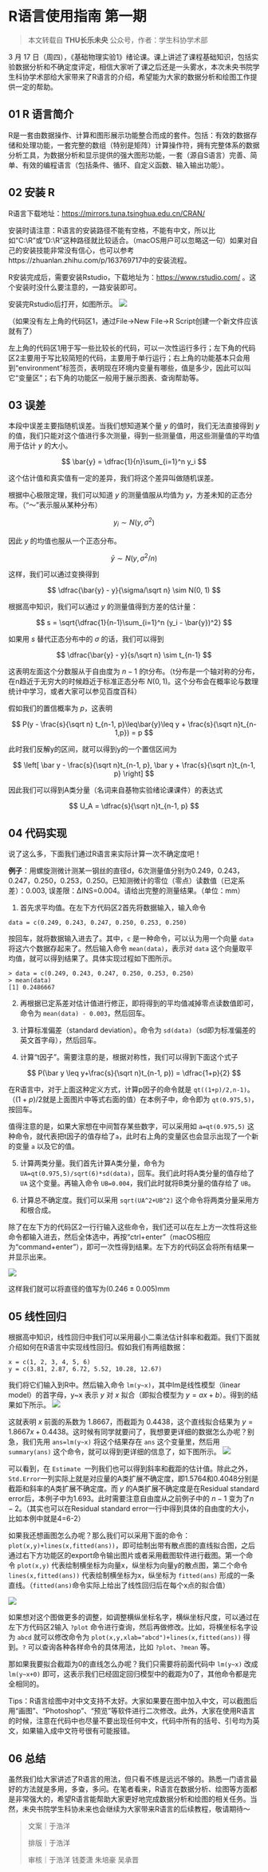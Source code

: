 # R语言使用指南 第一期

> 本文转载自 **THU长乐未央** 公众号，作者：学生科协学术部

3 月 17 日（周四），《基础物理实验1》绪论课。课上讲述了课程基础知识，包括实验数据分析和不确定度评定，相信大家听了课之后还是一头雾水，本次未央书院学生科协学术部给大家带来了R语言的介绍，希望能为大家的数据分析和绘图工作提供一定的帮助。

## 01 R 语言简介

R是一套由数据操作、计算和图形展示功能整合而成的套件。包括：有效的数据存储和处理功能，一套完整的数组（特别是矩阵）计算操作符，拥有完整体系的数据分析工具，为数据分析和显示提供的强大图形功能，一套（源自S语言）完善、简单、有效的编程语言（包括条件、循环、自定义函数、输入输出功能）。

## 02 安装 R

R语言下载地址：https://mirrors.tuna.tsinghua.edu.cn/CRAN/

安装时请注意：R语言的安装路径不能有空格，不能有中文，所以比如“C:\R”或“D:\R”这种路径就比较适合。（macOS用户可以忽略这一句）如果对自己的安装技能非常没有信心，也可以参考https://zhuanlan.zhihu.com/p/163769717中的安装流程。

R安装完成后，需要安装Rstudio，下载地址为：https://www.rstudio.com/ 。这个安装时没什么要注意的，一路安装即可。

安装完Rstudio后打开，如图所示。
![](../img/skills/R/1.png)

（如果没有左上角的代码区1，通过File->New File->R Script创建一个新文件应该就有了）

左上角的代码区1用于写一些比较长的代码，可以一次性运行多行；左下角的代码区2主要用于写比较简短的代码，主要用于单行运行；右上角的功能基本只会用到“environment”标签页，表明现在环境内变量有哪些，值是多少，因此可以叫它“变量区”；右下角的功能区一般用于展示图表、查询帮助等。

## 03 误差

本段中误差主要指随机误差。当我们想知道某个量 $y$ 的值时，我们无法直接得到 $y$ 的值，我们只能对这个值进行多次测量，得到一些测量值，用这些测量值的平均值用于估计 $y$ 的大小。

$$
\bar{y} = \dfrac{1}{n}\sum_{i=1}^n y_i
$$

这个估计值和真实值有一定的差异，我们将这个差异叫做随机误差。

根据中心极限定理，我们可以知道 $y$ 的测量值服从均值为 $y$，方差未知的正态分布。（“～”表示服从某种分布）

$$
y_i \sim N(y, \sigma^2)
$$

因此 $y$ 的均值也服从一个正态分布。

$$
\bar{y} \sim N(y, \sigma^2 / n)
$$

这样，我们可以通过变换得到

$$
\dfrac{\bar{y} - y}{\sigma/\sqrt n} \sim N(0, 1)
$$

根据高中知识，我们可以通过 $y$ 的测量值得到方差的估计量：

$$
s = \sqrt{\dfrac{1}{n-1}\sum_{i=1}^n (y_i - \bar{y})^2}
$$

如果用 $s$ 替代正态分布中的 $\sigma$ 的话，我们可以得到

$$
\dfrac{\bar{y} - y}{s/\sqrt n} \sim t_{n-1}
$$

这表明左面这个分数服从于自由度为 $n-1$ 的t分布。（t分布是一个轴对称的分布，在n趋近于无穷大的时候趋近于标准正态分布 $N(0,1)$。这个分布会在概率论与数理统计中学习，或者大家可以参见百度百科）

假如我们的置信概率为 $p$，这表明

$$
P(y - \frac{s}{\sqrt n} t_{n-1, p}\leq\bar{y}\leq y + \frac{s}{\sqrt n}t_{n-1,p}) = p
$$

此时我们反解y的区间，就可以得到y的一个置信区间为

$$
\left[
    \bar y - \frac{s}{\sqrt n}t_{n-1, p}, \bar y + \frac{s}{\sqrt n}t_{n-1, p}
\right]
$$

因此我们可以得到A类分量（名词来自基物实验绪论课课件）的表达式

$$
U_A = \dfrac{s}{\sqrt n}t_{n-1, p}
$$

## 04 代码实现

说了这么多，下面我们通过R语言来实际计算一次不确定度吧！

**例子**：用螺旋测微计测某一钢丝的直径d，6次测量值分别为0.249，0.243，0.247，0.250，0.253，0.250。已知测微计的零位（零点）读数值（已定系差）：0.003, 误差限：ΔINS=0.004。请给出完整的测量结果。（单位：mm）

1. 首先求平均值。在左下方代码区2首先将数据输入，输入命令

```
data = c(0.249, 0.243, 0.247, 0.250, 0.253, 0.250)
```

按回车，就将数据输入进去了。其中，`c` 是一种命令，可以认为用一个向量 `data` 将这六个数据存起来了。然后输入命令 `mean(data)`，表示对 `data` 这个向量取平均值，就可以得到结果了。具体实现过程如下图所示。

```
> data = c(0.249, 0.243, 0.247, 0.250, 0.253, 0.250)
> mean(data)
[1] 0.2486667
```

2. 再根据已定系差对估计值进行修正，即将得到的平均值减掉零点读数值即可，命令为 `mean(data) - 0.003`，然后回车。

3. 计算标准偏差（standard deviation）。命令为 `sd(data)`（sd即为标准偏差的英文首字母），然后回车。

4. 计算“t因子”。需要注意的是，根据对称性，我们可以得到下面这个式子

$$
P(\bar y \leq y+\frac{s}{\sqrt n}t_{n-1, p}) = \dfrac{1+p}{2}
$$

在R语言中，对于上面这种定义方式，计算p因子的命令就是 `qt((1+p)/2,n-1)`。（$(1+p)/2$就是上面图片中等式右面的值）在本例子中，命令即为 `qt(0.975,5)`，按回车。

值得注意的是，如果大家想在中间暂存某些数字，可以采用如 `a=qt(0.975,5)` 这种命令，就代表把t因子的值存给了`a`，此时右上角的变量区也会显示出现了一个新的变量 `a` 以及它的值。

5. 计算两类分量。我们首先计算A类分量，命令为 `UA=qt(0.975,5)/sqrt(6)*sd(data)`，回车。我们此时将A类分量的值存给了 `UA` 这个变量。再输入命令 `UB=0.004`，我们此时就将B类分量的值存给了 `UB`。

6. 计算总不确定度。我们可以采用 `sqrt(UA^2+UB^2)` 这个命令将两类分量采用方和根合成。

除了在左下方的代码区2一行行输入这些命令，我们还可以在左上方一次性将这些命令都输入进去，然后全体选中，再按“ctrl+enter”（macOS相应为“command+enter”），即可一次性得到结果。左下方的代码区会将所有结果一并显示出来。

![](../img/skills/R/2.png)

这样我们就可以将直径的值写为$(0.246\pm 0.005)\text{mm}$

## 05 线性回归

根据高中知识，线性回归中我们可以采用最小二乘法估计斜率和截距。我们下面就介绍如何在R语言中实现线性回归。假如我们有两组数据：

```
x = c(1, 2, 3, 4, 5, 6)
y = c(3.81, 2.87, 6.72, 5.52, 10.28, 12.67)
```

我们将它们输入到R中。然后输入命令 `lm(y~x)`，其中lm是线性模型（linear model）的首字母，y~x 表示 $y$ 对 $x$ 拟合（即拟合模型为 $y=ax+b$）。得到的结果如下所示。
![](../img/skills/R/3.png)

这就表明 $x$ 前面的系数为 $1.8667$，而截距为 $0.4438$，这个直线拟合结果为 $y=1.8667x+0.4438$。这时候有同学就要问了，我想要更详细的数据怎么办呢？别急，我们先用 `ans=lm(y~x)` 将这个结果存在 `ans` 这个变量里，然后用 `summary(ans)` 这个命令，就可以得到更详细的信息了，如下图所示。
![](../img/skills/R/4.png)

可以看到，在 `Estimate `一列我们也可以得到斜率和截距的估计值。除此之外，`Std.Error`一列实际上就是对应量的A类扩展不确定度，即1.5764和0.4048分别是截距和斜率的A类扩展不确定度。而 $y$ 的A类扩展不确定度是在Residual standard error后，本例子中为1.693。此时需要注意自由度从之前例子中的 $n-1$ 变为了$n-2$。（其实也可以在Residual standard error一行中得到具体的自由度的大小，比如本例中就是4=6-2）

如果我还想画图怎么办呢？那么我们可以采用下面的命令：`plot(x,y)+lines(x,fitted(ans))`，即可绘制出带有散点图的直线拟合图，之后通过右下方功能区的export命令输出图片或者采用截图软件进行截图。第一个命令 `plot(x,y)` 代表绘制横坐标为向量x，纵坐标为向量y的散点图，第二个命令 `lines(x,fitted(ans))` 代表绘制横坐标为x，纵坐标为 `fitted(ans)` 形成的一条直线。（`fitted(ans)`命令实际上给出了线性回归后在每个x点的拟合值）

![](../img/skills/R/5.png)

如果想对这个图做更多的调整，如调整横纵坐标名字，横纵坐标尺度，可以通过在左下方代码区2输入 `?plot` 命令进行查询，然后再做修改。比如，将横坐标名字设为 `abcd` 就可以修改命令为 `plot(x,y,xlab="abcd")+lines(x,fitted(ans))` 得到。`?` 可以查询各种各样命令的具体用法，比如 `?plot`、`?mean` 等。

那如果我要拟合截距为0的直线怎么办呢？我们只需要将前面代码中 `lm(y~x)` 改成 `lm(y~x+0)` 即可，这表示我们已经固定回归模型中的截距为0了，其他命令都是完全相同的。

Tips：R语言绘图中对中文支持不太好。大家如果要在图中加入中文，可以截图后用“画图”、“Photoshop”、“预览”等软件进行二次修改。此外，大家在使用R语言的时候，注意在代码中也尽量不要出现任何中文，代码中所有的括号、引号均为英文，如果输入成中文符号很有可能报错。

## 06 总结

虽然我们给大家讲述了R语言的用法，但只看不练是远远不够的。熟悉一门语言最好的方法就是多用，多查，多问。在笔者看来，R语言在数据分析、绘图等方面都是非常强大的，希望R语言能帮助大家更好地完成数据分析和绘图的相关任务。当然，未央书院学生科协未来也会继续为大家带来R语言的后续教程，敬请期待～

> 文案｜于浩洋
>
> 排版｜于浩洋
>
> 审核｜于浩洋 钱菱潇 朱培豪 吴承晋
